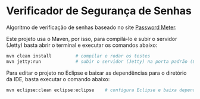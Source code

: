 # Verificador de Segurança de Senhas

Algoritmo de verificação de senhas baseado no site [Password Meter](http://passwordmeter.com).

Este projeto usa o Maven, por isso, para compilá-lo e subir o servidor (Jetty) basta abrir o terminal e executar os comandos abaixo:

```bash
mvn clean install         # compilar e rodar os testes
mvn jetty:run             # subir o servidor (Jetty) na porta padrão (8080)
```

Para editar o projeto no Eclipse e baixar as dependências para o diretório da IDE, basta executar o comando abaixo:
```bash
mvn eclipse:clean eclipse:eclipse    # configura Eclipse e baixa dependências para o editor
```

